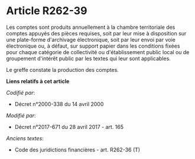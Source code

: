 # Article R262-39

Les comptes sont produits annuellement à la chambre territoriale des comptes appuyés des pièces requises, soit par leur mise
à disposition sur une plate-forme d'archivage électronique, soit par leur envoi par voie électronique ou, à défaut, sur
support papier dans les conditions fixées pour chaque catégorie de collectivité ou d'établissement public local ou de
groupement d'intérêt public par les textes qui leur sont applicables.

Le greffe constate la production des comptes.

**Liens relatifs à cet article**

_Codifié par_:

  - Décret n°2000-338 du 14 avril 2000

_Modifié par_:

  - Décret n°2017-671 du 28 avril 2017 - art. 165

_Anciens textes_:

  - Code des juridictions financières - art. R262-36 (T)
